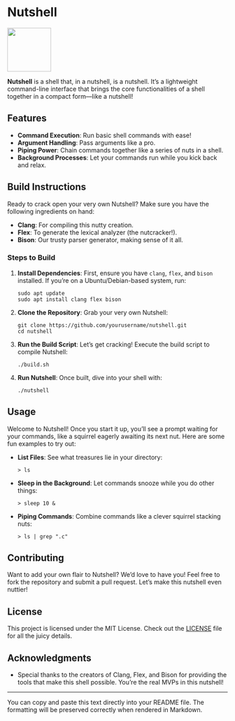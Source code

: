 # Nutshell

<img src="https://github.com/user-attachments/assets/d7a119fb-5a27-4282-b13b-a7ba6982695e" width=100/>


**Nutshell** is a shell that, in a nutshell, is a nutshell. It’s a lightweight command-line interface that brings the core functionalities of a shell together in a compact form—like a nutshell!

## Features

- **Command Execution**: Run basic shell commands with ease!
- **Argument Handling**: Pass arguments like a pro.
- **Piping Power**: Chain commands together like a series of nuts in a shell.
- **Background Processes**: Let your commands run while you kick back and relax.

## Build Instructions

Ready to crack open your very own Nutshell? Make sure you have the following ingredients on hand:

- **Clang**: For compiling this nutty creation.
- **Flex**: To generate the lexical analyzer (the nutcracker!).
- **Bison**: Our trusty parser generator, making sense of it all.

### Steps to Build

1. **Install Dependencies**: First, ensure you have `clang`, `flex`, and `bison` installed. If you’re on a Ubuntu/Debian-based system, run:
   ```
   sudo apt update
   sudo apt install clang flex bison
   ```

2. **Clone the Repository**: Grab your very own Nutshell:
   ```
   git clone https://github.com/yourusername/nutshell.git
   cd nutshell
   ```

3. **Run the Build Script**: Let’s get cracking! Execute the build script to compile Nutshell:
   ```
   ./build.sh
   ```

4. **Run Nutshell**: Once built, dive into your shell with:
   ```
   ./nutshell
   ```

## Usage

Welcome to Nutshell! Once you start it up, you’ll see a prompt waiting for your commands, like a squirrel eagerly awaiting its next nut. Here are some fun examples to try out:

- **List Files**: See what treasures lie in your directory:
   ```
   > ls
   ```

- **Sleep in the Background**: Let commands snooze while you do other things:
   ```
   > sleep 10 &
   ```

- **Piping Commands**: Combine commands like a clever squirrel stacking nuts:
   ```
   > ls | grep ".c"
   ```

## Contributing

Want to add your own flair to Nutshell? We’d love to have you! Feel free to fork the repository and submit a pull request. Let’s make this nutshell even nuttier!

## License

This project is licensed under the MIT License. Check out the [LICENSE](LICENSE) file for all the juicy details.

## Acknowledgments

- Special thanks to the creators of Clang, Flex, and Bison for providing the tools that make this shell possible. You’re the real MVPs in this nutshell!

---

You can copy and paste this text directly into your README file. The formatting will be preserved correctly when rendered in Markdown.
